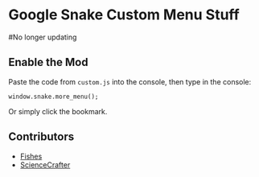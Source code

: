 # Google Snake Custom Menu Stuff

#No longer updating

## Enable the Mod
Paste the code from `custom.js` into the console, then type in the console:
```
window.snake.more_menu();
```
Or simply click the bookmark.

## Contributors
* [Fishes](https://github.com/fizhes)
* [ScienceCrafter](https://github.com/ScienceCrafter)
